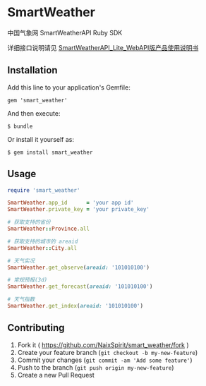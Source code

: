 # SmartWeather

中国气象网 SmartWeatherAPI Ruby SDK

详细接口说明请见 [SmartWeatherAPI_Lite_WebAPI版产品使用说明书](http://smart.weather.com.cn/wzfw/smart/weatherapi.shtml)

## Installation

Add this line to your application's Gemfile:

    gem 'smart_weather'

And then execute:

    $ bundle

Or install it yourself as:

    $ gem install smart_weather

## Usage

```ruby
require 'smart_weather'

SmartWeather.app_id      = 'your app id'
SmartWeather.private_key = 'your private_key'

# 获取支持的省份
SmartWeather::Province.all

# 获取支持的城市的 areaid
SmartWeather::City.all

# 天气实况
SmartWeather.get_observe(areaid: '101010100')

# 常规预报(3d)
SmartWeather.get_forecast(areaid: '101010100')

# 天气指数
SmartWeather.get_index(areaid: '101010100')
```

## Contributing

1. Fork it ( https://github.com/NaixSpirit/smart_weather/fork )
2. Create your feature branch (`git checkout -b my-new-feature`)
3. Commit your changes (`git commit -am 'Add some feature'`)
4. Push to the branch (`git push origin my-new-feature`)
5. Create a new Pull Request
